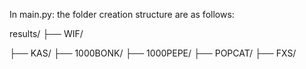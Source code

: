In main.py: the folder creation structure are as follows:  

results/
├── WIF/

├── KAS/
├── 1000BONK/
├── 1000PEPE/
├── POPCAT/
├── FXS/
